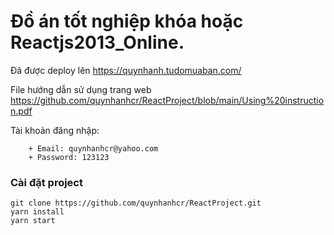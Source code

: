 # Đồ án tốt nghiệp khóa hoặc Reactjs2013_Online.

Đã được deploy lên https://quynhanh.tudomuaban.com/

File hướng dẫn sử dụng trang web https://github.com/quynhanhcr/ReactProject/blob/main/Using%20instruction.pdf

Tài khoản đăng nhập: 
```
    + Email: quynhanhcr@yahoo.com
    + Password: 123123
```    

### Cài đặt project 
```
git clone https://github.com/quynhanhcr/ReactProject.git
yarn install
yarn start
```